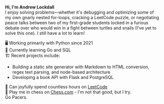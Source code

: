 **Hi, I'm Andrew Lockdall** <br>
I enjoy solving problems—whether it's debugging and optimizing some of my own gnarly nested for-loops, cracking a LeetCode puzzle, or negotiating peace talks between two of my first-grade students locked in a furious debate over who would win in a fight between turtles and snails (I've yet to solve this one). I still have a lot to learn!

🖥️ Working primarily with Python since 2021  
🐹 Currently learning Go and SQL  
🏗️ Recent projects include:
* Building a static site generator with Markdown to HTML conversion, regex text parsing, and node-based architecture  
* Developing a book API with Flask and PostgreSQL <br>

🚀 Can joyfully spend countless hours on [LeetCode](https://leetcode.com/u/arrelecq/) <br>
🏁 Play me in chess on [Chess.com](https://www.chess.com/member/daristane) - I'm not that good, but I try. <br>
Go Pacers.
